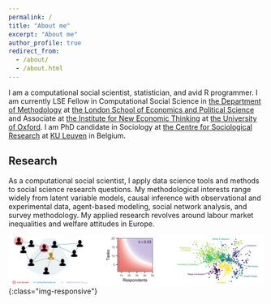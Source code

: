 ```yaml
---
permalink: /
title: "About me"
excerpt: "About me"
author_profile: true
redirect_from: 
  - /about/
  - /about.html
---
```


I am a computational social scientist, statistician, and avid R programmer. I am currently LSE Fellow in Computational Social Science in [the Department of Methodology](https://www.lse.ac.uk/methodology) at [the London School of Economics and Political Science](https://www.lse.ac.uk/) and Associate at [the Institute for New Economic Thinking](https://www.inet.ox.ac.uk) at [the University of Oxford](https://www.ox.ac.uk). I am PhD candidate in Sociology at [the Centre for Sociological Research](https://soc.kuleuven.be/ceso) at [KU Leuven](https://www.kuleuven.be/kuleuven/) in Belgium.

Research
------
As a computational social scientist, I apply data science tools and methods to social science research questions.  My methodological interests range widely from latent variable models, causal inference with observational and experimental data, agent-based modeling, social network analysis, and survey methodology. My applied research revolves around labour market inequalities and welfare attitudes in Europe.

![research-strip](/images/Research_strip.png){:class="img-responsive"}


